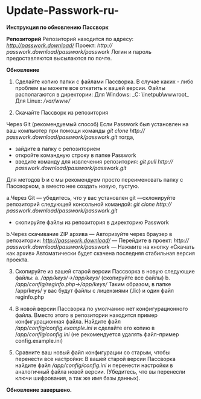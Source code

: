 # Update-Passwork-ru-

**Инструкция по обновлению Пассворк**

**Репозиторий**
Репозиторий находится по адресу: 
_http://passwork.download/_
Проект: 
_http:// passwork.download/passwork/passwork_
Логин и пароль предоставляются высылаются по почте.

**Обновление**
1. Сделайте копию папки с файлами Пассворка. 
В случае каких - либо проблем вы можете все откатить к вашей версии. 
Файлы располагаются в директории:
Для Windows: _С: \inetpub\wwwroot\_
Для Linux: _/var/www/_

2. Скачайте Пассворк из репозитория

Через Git (рекомендуемый способ)
Если Passwork был установлен на ваш компьютер при помощи команды 
_git clone http:// passwork.download/passwork/passwork.git_ тогда,
- зайдите в папку с репозиторием
- откройте командную строку в папке Passwork
- введите команду для извлечения репозитория:
_git pull http:// passwork.download/passwork/passwork.git_ 

Для методов b и c мы рекомендуем просто переименовать папку с Пассворком, а вместо нее создать новую, пустую.

a.Через Git 
— убедитесь, что у вас установлен git 
—склонируйте репозиторий следующей консольной командой: 
_git clone http:// passwork.download/passwork/passwork.git_ 
- скопируйте файлы из репозитория в директорию Passwork

b.Через скачивание ZIP архива 
— Авторизуйте через браузер в репозитории: 
_http://passwork.download/_
— Перейдите в проект: 
_http:// passwork.download/passwork/passwork_
— Нажмите на кнопку «Скачать как архив» 
Автоматически будет скачена последняя стабильная версия проекта. 

3. Скопируйте из вашей старой версии Пассворка в новую следующие файлы: 
a.
_/app/keys/→/app/keys/_
(скопируйте все файлы)
b.
_/app/config/reginfo.php→/app/keys/_
Таким образом, в папке /app/keys/ у вас будут файлы с лицензиями (.lic) и один файл reginfo.php

4. В новой версии Пассворка по умолчанию нет конфигурационного файла. 
Вместо этого в репозитории находится пример конфигурационная файла. 
Найдите файл _/app/config/config.example.ini_ и сделайте его копию в /_app/config/config.ini_
(не рекомендуется удалять файл-пример config.example.ini)

5. Сравните ваш новый файл конфигурации со старым, чтобы перенести все настройки: 
В вашей старой версии Пассворка найдите файл 
_/app/config/config.ini_
и перенести настройки в аналогичный файла новой версии. 
(Убедитесь, что вы перенесли ключи шифрования, а так же имя базы данных).

**Обновление завершено.**

